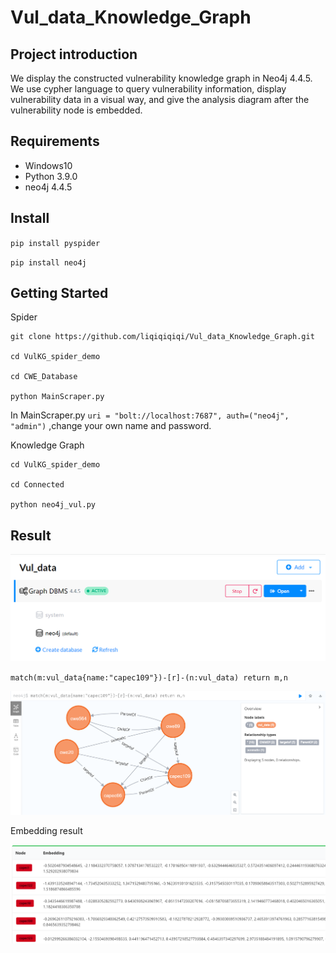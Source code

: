 # Vul_data_Knowledge_Graph

## Project introduction

We display the constructed vulnerability knowledge graph in Neo4j 4.4.5. We use cypher language to query vulnerability information, display vulnerability data in a visual way, and give the analysis diagram after the vulnerability node is embedded.

## Requirements

- Windows10
- Python 3.9.0
- neo4j 4.4.5

## Install

`pip install pyspider`

`pip install neo4j`

## Getting Started

Spider

```
git clone https://github.com/liqiqiqiqi/Vul_data_Knowledge_Graph.git

cd VulKG_spider_demo

cd CWE_Database

python MainScraper.py 
```

In MainScraper.py `uri = "bolt://localhost:7687", auth=("neo4j", "admin")` ,change your own name and password.

Knowledge Graph

```
cd VulKG_spider_demo

cd Connected

python neo4j_vul.py
```


## Result

![image-20230324023406955](https://github.com/liqiqiqiqi/demo/blob/master/image-20230324023356556.png)

`match(m:vul_data{name:"capec109"})-[r]-(n:vul_data) return m,n`

![image-20230324023242850](https://github.com/liqiqiqiqi/demo/blob/master/image-20230324023242850.png)

Embedding result

![image-20230324153931485](https://github.com/liqiqiqiqi/demo/blob/master/image-20230324133101270.png)
